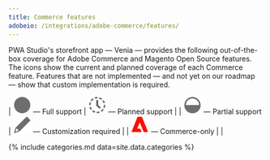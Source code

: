 ```yaml
---
title: Commerce features
adobeio: /integrations/adobe-commerce/features/
---
```


PWA Studio's storefront app — Venia — provides the following out-of-the-box coverage for Adobe Commerce and Magento Open Source features. The icons show the current and planned coverage of each Commerce feature. Features that are not implemented — and not yet on our roadmap — show that custom implementation is required.

| ![Full support](images/full.svg) — Full support | ![Planned support](images/planned.svg) — Planned support |
| ![Partial support](images/partial.svg) — Partial support | ![Custom support](images/custom.svg) — Customization required |
| ![Commerce-only](images/commerce.svg) — Commerce-only | |

{% include categories.md data=site.data.categories %}
